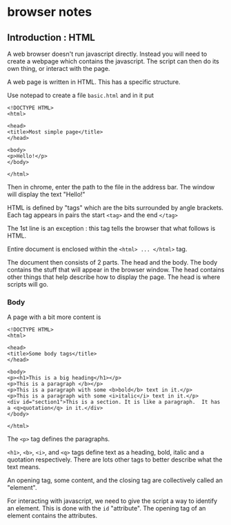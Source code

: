 # browser notes


## Introduction : HTML

A web browser doesn't run javascript directly.  Instead you will need to create a webpage which contains the javascript.  The script can then do its own thing, or interact with the page.

A web page is written in HTML.  This has a specific structure.  


Use notepad to create a file  `basic.html`  and in it put


    <!DOCTYPE HTML>
    <html>

    <head>
    <title>Most simple page</title>
    </head>

    <body>
    <p>Hello!</p>
    </body>

    </html>



Then in chrome,   enter the path to the file in the address bar.  The window will display the text "Hello!"


HTML is defined by "tags" which are the bits surrounded by angle brackets.   Each tag appears in pairs the start `<tag>` and the end `</tag>`

The 1st line is an exception : this tag tells the browser that what follows is HTML.

Entire document is enclosed within the `<html> ... </html>` tag.

The document then consists of 2 parts.  The head and the body.   The body contains the stuff that will appear in the browser window.   The head contains other things that help describe how to display the page.  The head is where scripts will go.


### Body

A page with a bit more content is

    <!DOCTYPE HTML>
    <html>

    <head>
    <title>Some body tags</title>
    </head>

    <body>
    <p><h1>This is a big heading</h1></p>
    <p>This is a paragraph </b></p>
    <p>This is a paragraph with some <b>bold</b> text in it.</p>
    <p>This is a paragraph with some <i>italic</i> text in it.</p>
    <div id="section1">This is a section. It is like a paragraph.  It has a <q>quotation</q> in it.</div>
    </body>

    </html>



The `<p>` tag defines the paragraphs.

`<h1>`, `<b>`,  `<i>`, and `<q>` tags  define text as a heading,  bold, italic  and a quotation respectively.  There are lots other tags to better describe what the text means.



An opening tag,  some content,  and the closing tag are collectively called an "element".


For interacting with javascript,  we need to give the script a way to identify an element.   This is done with the `id` "attribute".   The opening tag of an element contains the attributes.







